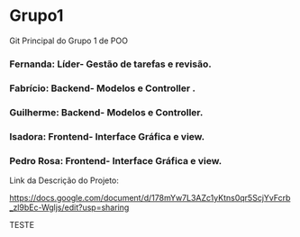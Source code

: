 # Grupo1
Git Principal do Grupo 1 de POO

### Fernanda: Líder- Gestão de tarefas e revisão.
### Fabrício: Backend- Modelos e Controller  .
### Guilherme: Backend- Modelos e Controller.
### Isadora: Frontend- Interface Gráfica e view.
### Pedro Rosa: Frontend- Interface Gráfica e view.

Link da Descrição do Projeto:

https://docs.google.com/document/d/178mYw7L3AZc1yKtns0qr5ScjYvFcrb_zl9bEc-Wgljs/edit?usp=sharing

TESTE

